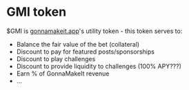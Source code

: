 # GMI token

$GMI is [gonnamakeit.app](http://gonnamakeit.app)'s utility token - this token serves to:

* Balance the fair value of the bet (collateral)
* Discount to pay for featured posts/sponsorships
* Discount to play challenges
* Discount to provide liquidity to challenges (100% APY???)
* Earn % of GonnaMakeIt revenue
* ...

